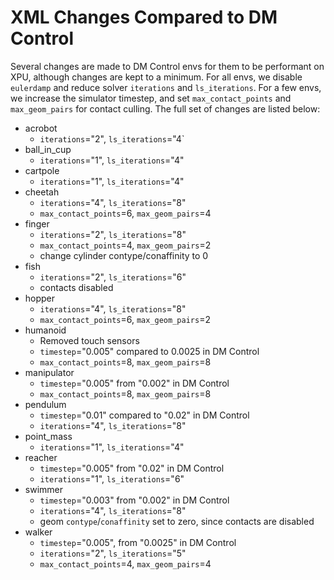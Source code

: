 # XML Changes Compared to DM Control

Several changes are made to DM Control envs for them to be performant on XPU, although changes are kept to a minimum. For all envs, we disable `eulerdamp` and reduce solver `iterations` and `ls_iterations`. For a few envs, we increase the simulator timestep, and set `max_contact_points` and `max_geom_pairs` for contact culling. The full set of changes are listed below:

* acrobot
  * `iterations`="2", `ls_iterations`="4`
* ball_in_cup
  * `iterations`="1", `ls_iterations`="4"
* cartpole
  * `iterations`="1", `ls_iterations`="4"
* cheetah
  * `iterations`="4", `ls_iterations`="8"
  * `max_contact_points`=6, `max_geom_pairs`=4
* finger
  * `iterations`="2", `ls_iterations`="8"
  * `max_contact_points`=4, `max_geom_pairs`=2
  * change cylinder contype/conaffinity to 0
* fish
  * `iterations`="2", `ls_iterations`="6"
  * contacts disabled
* hopper
  * `iterations`="4", `ls_iterations`="8"
  * `max_contact_points`=6, `max_geom_pairs`=2
* humanoid
  * Removed touch sensors
  * `timestep`="0.005" compared to 0.0025 in DM Control
  * `max_contact_points`=8, `max_geom_pairs`=8
* manipulator
  * `timestep`="0.005" from "0.002" in DM Control
  * `max_contact_points`=8, `max_geom_pairs`=8
* pendulum
  * `timestep`="0.01" compared to "0.02" in DM Control
  * `iterations`="4", `ls_iterations`="8"
* point_mass
  * `iterations`="1", `ls_iterations`="4"
* reacher
  * `timestep`="0.005" from "0.02" in DM Control
  * `iterations`="1", `ls_iterations`="6"
* swimmer
  * `timestep`="0.003" from "0.002" in DM Control
  * `iterations`="4", `ls_iterations`="8"
  * geom `contype`/`conaffinity` set to zero, since contacts are disabled
* walker
  * `timestep`="0.005", from "0.0025" in DM Control
  * `iterations`="2", `ls_iterations`="5"
  * `max_contact_points`=4, `max_geom_pairs`=4
